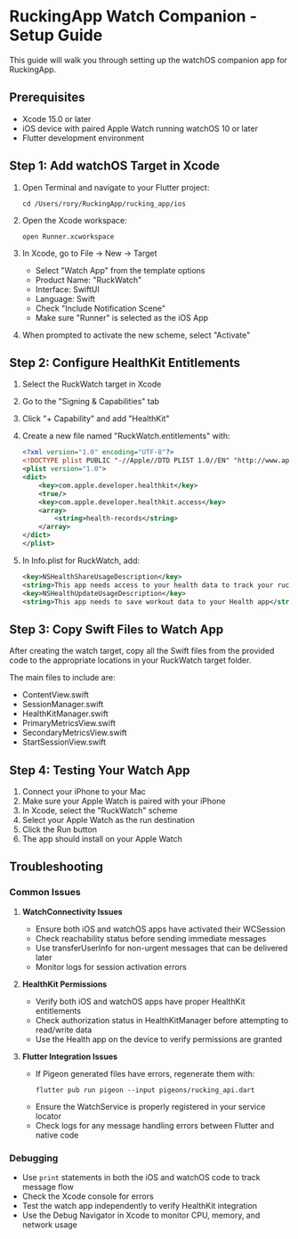 # RuckingApp Watch Companion - Setup Guide

This guide will walk you through setting up the watchOS companion app for RuckingApp.

## Prerequisites

- Xcode 15.0 or later
- iOS device with paired Apple Watch running watchOS 10 or later
- Flutter development environment

## Step 1: Add watchOS Target in Xcode

1. Open Terminal and navigate to your Flutter project:
   ```
   cd /Users/rory/RuckingApp/rucking_app/ios
   ```

2. Open the Xcode workspace:
   ```
   open Runner.xcworkspace
   ```

3. In Xcode, go to File → New → Target
   - Select "Watch App" from the template options
   - Product Name: "RuckWatch"
   - Interface: SwiftUI
   - Language: Swift
   - Check "Include Notification Scene"
   - Make sure "Runner" is selected as the iOS App

4. When prompted to activate the new scheme, select "Activate"

## Step 2: Configure HealthKit Entitlements

1. Select the RuckWatch target in Xcode
2. Go to the "Signing & Capabilities" tab
3. Click "+ Capability" and add "HealthKit"
4. Create a new file named "RuckWatch.entitlements" with:
   ```xml
   <?xml version="1.0" encoding="UTF-8"?>
   <!DOCTYPE plist PUBLIC "-//Apple//DTD PLIST 1.0//EN" "http://www.apple.com/DTDs/PropertyList-1.0.dtd">
   <plist version="1.0">
   <dict>
       <key>com.apple.developer.healthkit</key>
       <true/>
       <key>com.apple.developer.healthkit.access</key>
       <array>
           <string>health-records</string>
       </array>
   </dict>
   </plist>
   ```

5. In Info.plist for RuckWatch, add:
   ```xml
   <key>NSHealthShareUsageDescription</key>
   <string>This app needs access to your health data to track your rucking workouts</string>
   <key>NSHealthUpdateUsageDescription</key>
   <string>This app needs to save workout data to your Health app</string>
   ```

## Step 3: Copy Swift Files to Watch App

After creating the watch target, copy all the Swift files from the provided code to the appropriate locations in your RuckWatch target folder.

The main files to include are:
- ContentView.swift
- SessionManager.swift
- HealthKitManager.swift
- PrimaryMetricsView.swift
- SecondaryMetricsView.swift
- StartSessionView.swift

## Step 4: Testing Your Watch App

1. Connect your iPhone to your Mac
2. Make sure your Apple Watch is paired with your iPhone
3. In Xcode, select the "RuckWatch" scheme
4. Select your Apple Watch as the run destination
5. Click the Run button
6. The app should install on your Apple Watch

## Troubleshooting

### Common Issues

1. **WatchConnectivity Issues**
   - Ensure both iOS and watchOS apps have activated their WCSession
   - Check reachability status before sending immediate messages
   - Use transferUserInfo for non-urgent messages that can be delivered later
   - Monitor logs for session activation errors

2. **HealthKit Permissions**
   - Verify both iOS and watchOS apps have proper HealthKit entitlements
   - Check authorization status in HealthKitManager before attempting to read/write data
   - Use the Health app on the device to verify permissions are granted

3. **Flutter Integration Issues**
   - If Pigeon generated files have errors, regenerate them with:
     ```
     flutter pub run pigeon --input pigeons/rucking_api.dart
     ```
   - Ensure the WatchService is properly registered in your service locator
   - Check logs for any message handling errors between Flutter and native code

### Debugging

- Use `print` statements in both the iOS and watchOS code to track message flow
- Check the Xcode console for errors
- Test the watch app independently to verify HealthKit integration
- Use the Debug Navigator in Xcode to monitor CPU, memory, and network usage
